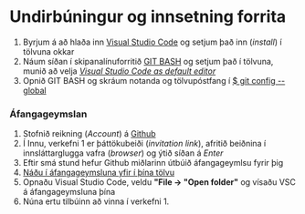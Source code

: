 # Undirbúningur og innsetning forrita

1. Byrjum á að hlaða inn [Visual Studio Code](https://code.visualstudio.com/) og setjum það inn (_install_) í tölvuna okkar
2. Náum síðan í skipanalínuforritið [GIT BASH](https://git-scm.com/) og setjum það í tölvuna, munið að velja [_Visual Studio Code as default editor_](https://vefgrunnur.github.io/verkefnaskil/git_innsetning.html)
3. Opnið GIT BASH og skráum notanda og tölvupóstfang í [$ git config --global](https://vefgrunnur.github.io/verkefnaskil/git_innsetning.html)

### Áfangageymslan

1. Stofnið reikning (_Account_) á [Github](https://github.com/join)
2. Í Innu, verkefni 1 er þáttökubeiði (_invitation link_), afritið beiðnina í innsláttarglugga vafra (_browser_) og ýtið síðan á _Enter_ 
3. Eftir smá stund hefur Github miðlarinn útbúið áfangageymlsu fyrir þig
4. [Náðu í áfangageymsluna yfir í þína tölvu](https://vefgrunnur.github.io/verkefnaskil/git_verklag.html)
5. Opnaðu Visual Studio Code, veldu **"File -> "Open folder"** og vísaðu VSC á áfangageymsluna þína
6. Núna ertu tilbúinn að vinna í verkefni 1.


